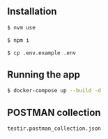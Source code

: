 ## Installation

```bash
$ nvm use

$ npm i

$ cp .env.example .env
```

## Running the app

```bash
$ docker-compose up --build -d
```

## POSTMAN collection

```bash
testir.postman_collection.json
```